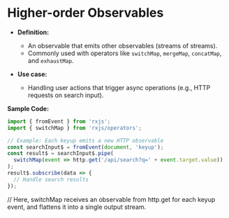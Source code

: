 # Higher-order Observables

- **Definition:**
  - An observable that emits other observables (streams of streams).
  - Commonly used with operators like `switchMap`, `mergeMap`, `concatMap`, and `exhaustMap`.

- **Use case:**
  - Handling user actions that trigger async operations (e.g., HTTP requests on search input).

**Sample Code:**
```typescript
import { fromEvent } from 'rxjs';
import { switchMap } from 'rxjs/operators';

// Example: Each keyup emits a new HTTP observable
const searchInput$ = fromEvent(document, 'keyup');
const result$ = searchInput$.pipe(
  switchMap(event => http.get('/api/search?q=' + event.target.value))
);
result$.subscribe(data => {
  // Handle search results
});
```

// Here, switchMap receives an observable from http.get for each keyup event, and flattens it into a single output stream.
